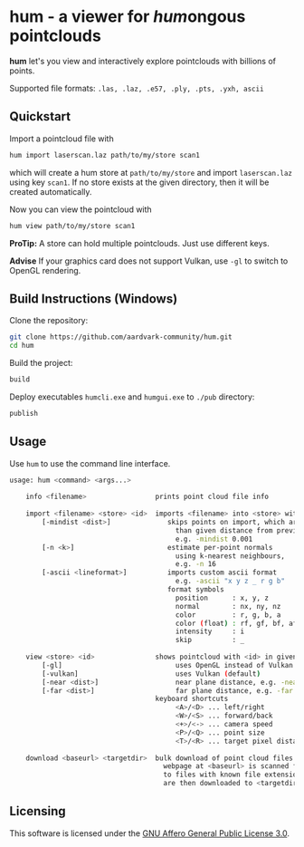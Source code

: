 # hum - a viewer for *hum*ongous pointclouds

**hum** let's you view and interactively explore pointclouds with billions of points.

Supported file formats: `.las, .laz, .e57, .ply, .pts, .yxh, ascii`

## Quickstart

Import a pointcloud file with
```sh
hum import laserscan.laz path/to/my/store scan1
```
which will create a hum store at `path/to/my/store` and import `laserscan.laz` using key `scan1`.
If no store exists at the given directory, then it will be created automatically.

Now you can view the pointcloud with
```sh
hum view path/to/my/store scan1
```

**ProTip:** A store can hold multiple pointclouds. Just use different keys.

**Advise** If your graphics card does not support Vulkan, use `-gl` to switch to OpenGL rendering.

## Build Instructions (Windows)

Clone the repository:
```sh
git clone https://github.com/aardvark-community/hum.git
cd hum
```

Build the project:
```sh
build
```

Deploy executables `humcli.exe` and `humgui.exe` to `./pub` directory:
```sh
publish
```

## Usage

Use `hum` to use the command line interface.

```sh
usage: hum <command> <args...>                                                  
                                                                                
    info <filename>                 prints point cloud file info                
                                                                                
    import <filename> <store> <id>  imports <filename> into <store> with <id>   
        [-mindist <dist>]              skips points on import, which are less   
                                         than given distance from previous point
                                         e.g. -mindist 0.001                    
        [-n <k>]                       estimate per-point normals               
                                         using k-nearest neighbours,            
                                         e.g. -n 16                             
        [-ascii <lineformat>]          imports custom ascii format              
                                         e.g. -ascii "x y z _ r g b"            
                                       format symbols                           
                                         position      : x, y, z                
                                         normal        : nx, ny, nz             
                                         color         : r, g, b, a             
                                         color (float) : rf, gf, bf, af         
                                         intensity     : i                      
                                         skip          : _                      
                                                                                
    view <store> <id>               shows pointcloud with <id> in given <store> 
        [-gl]                            uses OpenGL instead of Vulkan          
        [-vulkan]                        uses Vulkan (default)                  
        [-near <dist>]                   near plane distance, e.g. -near 1.0    
        [-far <dist>]                    far plane distance, e.g. -far 2000.0   
                                    keyboard shortcuts                          
                                         <A>/<D> ... left/right                 
                                         <W>/<S> ... forward/back               
                                         <+>/<-> ... camera speed               
                                         <P>/<Q> ... point size                 
                                         <T>/<R> ... target pixel distance      
                                                                                
    download <baseurl> <targetdir>  bulk download of point cloud files          
                                      webpage at <baseurl> is scanned for hrefs 
                                      to files with known file extensions, which
                                      are then downloaded to <targetdir>        
```

## Licensing

This software is licensed under the [GNU Affero General Public License 3.0](https://www.gnu.org/licenses/agpl-3.0.en.html).
